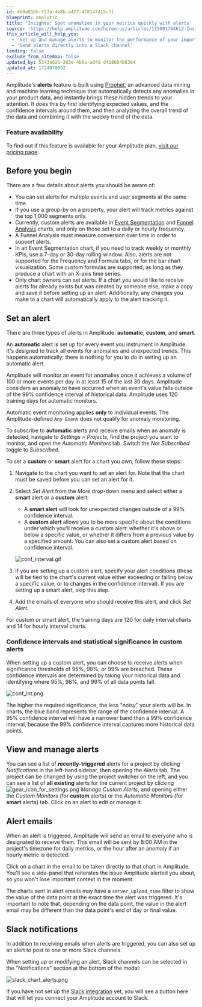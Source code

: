 ```yaml
---
id: 460e81bb-f27a-4e8b-a427-478147415c71
blueprint: analytic
title: 'Insights: Spot anomalies in your metrics quickly with alerts'
source: 'https://help.amplitude.com/hc/en-us/articles/115001764612-Insights-Spot-anomalies-in-your-metrics-quickly-with-alerts'
this_article_will_help_you:
  - 'Set up and manage alerts to monitor the performance of your important project metrics'
  - 'Send alerts directly into a Slack channel'
landing: false
exclude_from_sitemap: false
updated_by: 5343a026-383e-4b6a-ad4d-df18684b6384
updated_at: 1724970092
---
```

Amplitude's **alerts** feature is built using [Prophet](https://facebook.github.io/prophet/), an advanced data mining and machine learning technique that automatically detects any anomalies in your product data, and instantly brings these hidden trends to your attention. It does this by first identifying expected values, and the confidence intervals around them, and then analyzing the overall trend of the data and combining it with the weekly trend of the data. 

### Feature availability

To find out if this feature is available for your Amplitude plan, [visit our pricing page](https://amplitude.com/pricing).

## Before you begin

There are a few details about alerts you should be aware of:

* You can set alerts for multiple events and user segments at the same time.
* If you use a group-by on a property, your alert will track metrics against the top 1,000 segments only.
* Currently, custom alerts are available in [Event Segmentation](/docs/analytics/charts/event-segmentation/event-segmentation-build) and [Funnel Analysis](/docs/analytics/charts/funnel-analysis/funnel-analysis-build) charts, and only on those set to a daily or hourly frequency.
* A Funnel Analysis must measure conversion over time in order to support alerts.
* In an Event Segmentation chart, if you need to track weekly or monthly KPIs, use a 7-day or 30-day rolling window. Also, alerts are not supported for the Frequency and Formula tabs, or for the bar chart visualization. Some custom formulas are supported, as long as they produce a chart with an X-axis time series.
* Only chart owners can set alerts. If a chart you would like to receive alerts for already exists but was created by someone else, make a copy and save it before setting up an alert. Additionally, any changes you make to a chart will automatically apply to the alert tracking it.

## Set an alert

There are three types of alerts in Amplitude: **automatic**, **custom**, and **smart**.

An **automatic** alert is set up for every event you instrument in Amplitude. It's designed to track all events for anomalies and unexpected trends. This happens automatically; there is nothing for you to do in setting up an automatic alert.

Amplitude will monitor an event for anomalies once it achieves a volume of 100 or more events per day in at least 15 of the last 30 days. Amplitude considers an anomaly to have occurred when an event's value falls outside of the 99% confidence interval of historical data. Amplitude uses 120 training days for automatic monitors.

Automatic event monitoring applies **only** to individual events. The Amplitude-defined `Any Event` does not qualify for anomaly monitoring.

To subscribe to **automatic** alerts and receive emails when an anomaly is detected, navigate to *Settings > Projects,* find the project you want to monitor, and open the *Automatic Monitors* tab. Switch the *Not Subscribed* toggle to *Subscribed*.

To set a **custom** or **smart** alert for a chart you own, follow these steps:

1. Navigate to the chart you want to set an alert for. Note that the chart must be saved before you can set an alert for it.
2. Select *Set Alert* from the *More* drop-down menu and select either a **smart** alert or a **custom** alert:

    * A **smart alert** will look for unexpected changes outside of a 99% confidence interval.
    * A **custom alert** allows you to be more specific about the conditions under which you'll receive a custom alert: whether it's above or below a specific value, or whether it differs from a previous value by a specified amount. You can also set a custom alert based on confidence interval.

    ![conf_interval.gif](/docs/output/img/analytics/conf_interval.gif)

3. If you are setting up a custom alert, specify your alert conditions (these will be tied to the chart's current value either exceeding or falling below a specific value, or to changes in the confidence interval). If you are setting up a smart alert, skip this step.
4. Add the emails of everyone who should receive this alert, and click *Set Alert*.

For custom or smart alert, the training days are 120 for daily interval charts and 14 for hourly interval charts.

### Confidence intervals and statistical significance in custom alerts

When setting up a custom alert, you can choose to receive alerts when significance thresholds of 95%, 98%, or 99% are breached. These confidence intervals are determined by taking your historical data and identifying where 95%, 98%, and 99% of all data points fall.

![conf_int.png](/docs/output/img/analytics/conf_int.png)

The higher the required significance, the less "noisy" your alerts will be. In charts, the blue band represents the range of the confidence interval. A 95% confidence interval will have a narrower band than a 99% confidence interval, because the 99% confidence interval captures more historical data points.

## View and manage alerts

You can see a list of **recently-triggered** alerts for a project by clicking *Notifications* in the left-hand sidebar, then opening the *Alerts* tab. The project can be changed by using the project switcher on the left, and you can see a list of **all existing** alerts for the current project by clicking <img src="/docs/output/img/analytics/gear_icon_for_settings.png" alt="gear_icon_for_settings.png" style="display:inline-block;" /> *Manage Custom Alerts*, and opening either the *Custom Monitors* (for **custom** alerts) or the *Automatic Monitors* (for **smart** alerts) tab. Click on an alert to edit or manage it.

## Alert emails

When an alert is triggered, Amplitude will send an email to everyone who is designated to receive them. This email will be sent by 8:00 AM in the project's timezone for daily metrics, or the hour after an anomaly if an hourly metric is detected.

Click on a chart in the email to be taken directly to that chart in Amplitude. You'll see a side-panel that reiterates the issue Amplitude alerted you about, so you won't lose important context in the moment.

The charts sent in alert emails may have a `server_upload_time` filter to show the value of the data point at the exact time the alert was triggered. It's important to note that, depending on the data point, the value in the alert email may be different than the data point's end of day or final value.

## Slack notifications

In addition to receiving emails when alerts are triggered, you can also set up an alert to post to one or more Slack channels.

When setting up or modifying an alert, Slack channels can be selected in the "Notifications" section at the bottom of the modal:

![slack_chart_alerts.png](/docs/output/img/analytics/slack_chart_alerts.png)

If you have not set up the [Slack integration](/docs/analytics/integrate-slack) yet, you will see a button here that will let you connect your Amplitude account to Slack.